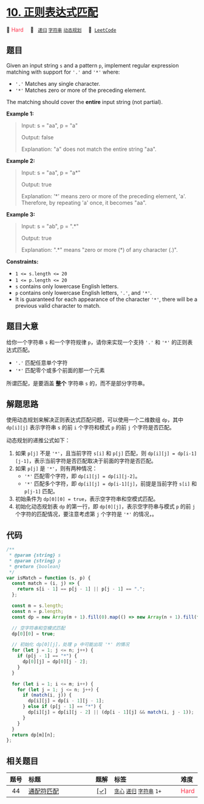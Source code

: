 # [10. 正则表达式匹配](https://leetcode.com/problems/regular-expression-matching)

🔴 <font color=#ff334b>Hard</font>&emsp; 🔖&ensp; [`递归`](/outline/tag/recursion.md) [`字符串`](/outline/tag/string.md) [`动态规划`](/outline/tag/dynamic-programming.md)&emsp; 🔗&ensp;[`LeetCode`](https://leetcode.com/problems/regular-expression-matching)

## 题目

Given an input string `s` and a pattern `p`, implement regular expression
matching with support for `'.'` and `'*'` where:

- `'.'` Matches any single character.​​​​
- `'*'` Matches zero or more of the preceding element.

The matching should cover the **entire** input string (not partial).

**Example 1:**

> Input: s = "aa", p = "a"
>
> Output: false
>
> Explanation: "a" does not match the entire string "aa".

**Example 2:**

> Input: s = "aa", p = "a\*"
>
> Output: true
>
> Explanation: '\*' means zero or more of the preceding element, 'a'. Therefore, by repeating 'a' once, it becomes "aa".

**Example 3:**

> Input: s = "ab", p = ".\*"
>
> Output: true
>
> Explanation: ".\*" means "zero or more (\*) of any character (.)".

**Constraints:**

- `1 <= s.length <= 20`
- `1 <= p.length <= 20`
- `s` contains only lowercase English letters.
- `p` contains only lowercase English letters, `'.'`, and `'*'`.
- It is guaranteed for each appearance of the character `'*'`, there will be a previous valid character to match.

## 题目大意

给你一个字符串 `s` 和一个字符规律 `p`，请你来实现一个支持 `'.'` 和 `'*'` 的正则表达式匹配。

- `'.'` 匹配任意单个字符
- `'*'` 匹配零个或多个前面的那一个元素

所谓匹配，是要涵盖 **整个** 字符串 `s` 的，而不是部分字符串。

## 解题思路

使用动态规划来解决正则表达式匹配问题，可以使用一个二维数组 `dp`，其中 `dp[i][j]` 表示字符串 `s` 的前 `i` 个字符和模式 `p` 的前 `j` 个字符是否匹配。

动态规划的递推公式如下：

1. 如果 `p[j]` 不是 `'*'`，且当前字符 `s[i]` 和 `p[j]` 匹配，则 `dp[i][j] = dp[i-1][j-1]`，表示当前字符是否匹配取决于前面的字符是否匹配。
2. 如果 `p[j]` 是 `'*'`，则有两种情况：
   - `'*'` 匹配零个字符，即 `dp[i][j] = dp[i][j-2]`。
   - `'*'` 匹配多个字符，即 `dp[i][j] = dp[i-1][j]`，前提是当前字符 `s[i]` 和 `p[j-1]` 匹配。
3. 初始条件为 `dp[0][0] = true`，表示空字符串和空模式匹配。
4. 初始化动态规划表 `dp` 的第一行，即 `dp[0][j]`，表示空字符串与模式 `p` 的前 `j` 个字符的匹配情况，要注意考虑第 `j` 个字符是 `'*'` 的情况，。

## 代码

```javascript
/**
 * @param {string} s
 * @param {string} p
 * @return {boolean}
 */
var isMatch = function (s, p) {
  const match = (i, j) => {
    return s[i - 1] == p[j - 1] || p[j - 1] == ".";
  };

  const m = s.length;
  const n = p.length;
  const dp = new Array(m + 1).fill(0).map(() => new Array(n + 1).fill(false));

  // 空字符串和空模式匹配
  dp[0][0] = true;

  // 初始化 dp[0][j]，处理 p 中可能出现 '*' 的情况
  for (let j = 1; j <= n; j++) {
    if (p[j - 1] == "*") {
      dp[0][j] = dp[0][j - 2];
    }
  }

  for (let i = 1; i <= m; i++) {
    for (let j = 1; j <= n; j++) {
      if (match(i, j)) {
        dp[i][j] = dp[i - 1][j - 1];
      } else if (p[j - 1] == "*") {
        dp[i][j] = dp[i][j - 2] || (dp[i - 1][j] && match(i, j - 1));
      }
    }
  }
  return dp[m][n];
};
```

## 相关题目

<!-- prettier-ignore -->
| 题号 | 标题 | 题解 | 标签 | 难度 |
| :------: | :------ | :------: | :------ | :------ |
| 44 | [通配符匹配](https://leetcode.com/problems/wildcard-matching) | [[✓]](/problem/0044.md) |  [`贪心`](/outline/tag/greedy.md) [`递归`](/outline/tag/recursion.md) [`字符串`](/outline/tag/string.md) `1+` | <font color=#ff334b>Hard</font> |

<style>
.blue {
    background-color: #096dd9;
    padding: 0.25rem 0.5rem;
    margin: 0;
    font-size: 0.85em;
    border-radius: 3px;
    color: white;
    font-weight: 500;
}
table th:first-of-type { width: 10%; }
table th:nth-of-type(2) { width: 35%; }
table th:nth-of-type(3) { width: 10%; }
table th:nth-of-type(4) { width: 35%; }
table th:nth-of-type(5) { width: 10%; }
</style>
